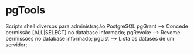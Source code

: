 # pgTools
Scripts shell diversos para administração PostgreSQL
pgGrant --> Concede permissão [ALL|SELECT] no database informado;
pgRevoke --> Revome permissões no database informado;
pgList --> Lista os datases de um servidor;
